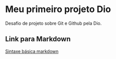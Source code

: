 # Meu primeiro projeto Dio
Desafio de projeto sobre Git e Github pela Dio.

## Link para Markdown
[Sintaxe básica markdown](https://www.markdownguide.org/getting-started/#what-is-markdown)
